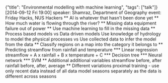 {"title": "Environmental modelling with machine learning", "tags": ["talk"]}
[2014-09-12 Fri 19:00]
speaker: Shamraz, Department of Geography
event: Friday Hacks, NUS Hackers
** AI is whatever that hasn't been done yet
** How much water is flowing through the river?
** Missing data
equipment failure
out of power
** Use machine learning to fill in the missing data
** Process based models vs Data driven models
Use knowledge of hydrology to model the physical processes vs
Use collected data to infer the model from the data
** Classify regions on a map into the category it belongs to
** Predicting streamflow from rainfall and temperature
*** Linear regression
streamflow = A x rainfall + B x temperature + C
*** Decision tree
*** Neural network
*** SVM
** Additional additional variables
streamflow before, after
rainfall before, after, average
** Different variations
proximal training - use only recent data instead of all data
model seasons separately as the data is different across seasons
